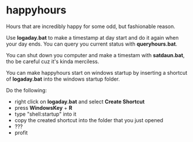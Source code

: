 # happyhours
Hours that are incredibly happy for some odd, but fashionable reason.


Use **logaday.bat** to make a timestamp at day start and do it again when your day ends.
You can query you current status with **queryhours.bat**.

You can shut down you computer and make a timestam with **satdaun.bat**, tho be careful cuz it's kinda merciless.

You can make happyhours start on windows startup by inserting a shortcut of **logaday.bat** into the windows startup folder.

Do the following:
  - right click on **logaday.bat** and select **Create Shortcut**
  - press **WindowsKey** + **R**
  - type "shell:startup" into it
  - copy the created shortcut into the folder that you just opened
  - ???
  - profit
